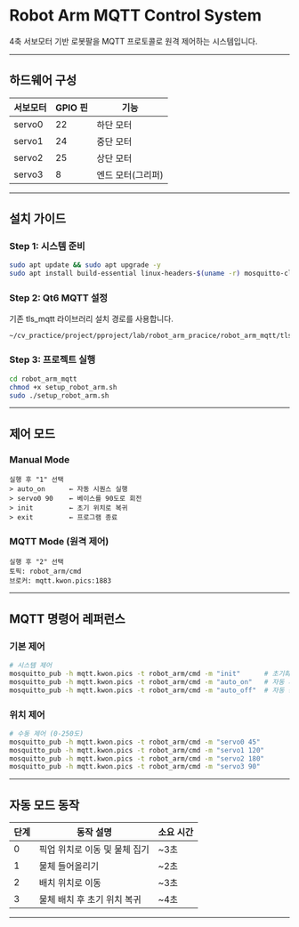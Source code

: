 # Robot Arm MQTT Control System

4축 서보모터 기반 로봇팔을 MQTT 프로토콜로 원격 제어하는 시스템입니다.

---

## 하드웨어 구성

| 서보모터 | GPIO 핀 | 기능 |
|---------|---------|------|
| servo0 | 22 | 하단 모터 |
| servo1 | 24 | 중단 모터 |
| servo2 | 25 | 상단 모터 |
| servo3 | 8 | 엔드 모터(그리퍼) |

---

## 설치 가이드

### Step 1: 시스템 준비
```bash
sudo apt update && sudo apt upgrade -y
sudo apt install build-essential linux-headers-$(uname -r) mosquitto-clients -y
```

### Step 2: Qt6 MQTT 설정
기존 tls_mqtt 라이브러리 설치 경로를 사용합니다.
```
~/cv_practice/project/pproject/lab/robot_arm_pracice/robot_arm_mqtt/tls_mqtt/
```

### Step 3: 프로젝트 실행
```bash
cd robot_arm_mqtt
chmod +x setup_robot_arm.sh
sudo ./setup_robot_arm.sh
```

---

## 제어 모드

###  Manual Mode
```
실행 후 "1" 선택
> auto_on      ← 자동 시퀀스 실행
> servo0 90    ← 베이스를 90도로 회전
> init         ← 초기 위치로 복귀
> exit         ← 프로그램 종료
```

###  MQTT Mode (원격 제어)
```
실행 후 "2" 선택
토픽: robot_arm/cmd
브로커: mqtt.kwon.pics:1883
```

---

## MQTT 명령어 레퍼런스

### 기본 제어
```bash
# 시스템 제어
mosquitto_pub -h mqtt.kwon.pics -t robot_arm/cmd -m "init"      # 초기화
mosquitto_pub -h mqtt.kwon.pics -t robot_arm/cmd -m "auto_on"   # 자동 시작
mosquitto_pub -h mqtt.kwon.pics -t robot_arm/cmd -m "auto_off"  # 자동 중지
```

### 위치 제어
```bash
# 수동 제어 (0-250도)
mosquitto_pub -h mqtt.kwon.pics -t robot_arm/cmd -m "servo0 45"
mosquitto_pub -h mqtt.kwon.pics -t robot_arm/cmd -m "servo1 120"
mosquitto_pub -h mqtt.kwon.pics -t robot_arm/cmd -m "servo2 180"
mosquitto_pub -h mqtt.kwon.pics -t robot_arm/cmd -m "servo3 90"
```

---

## 자동 모드 동작

| 단계 | 동작 설명 | 소요 시간 |
|------|----------|----------|
| 0 | 픽업 위치로 이동 및 물체 집기 | ~3초 |
| 1 | 물체 들어올리기 | ~2초 |
| 2 | 배치 위치로 이동 | ~3초 |
| 3 | 물체 배치 후 초기 위치 복귀 | ~4초 |

---
